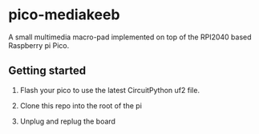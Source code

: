 # pico-mediakeeb

A small multimedia macro-pad implemented on top of the RPI2040 based Raspberry pi Pico.

## Getting started

1. Flash your pico to use the latest CircuitPython uf2 file.

2. Clone this repo into the root of the pi

3. Unplug and replug the board
